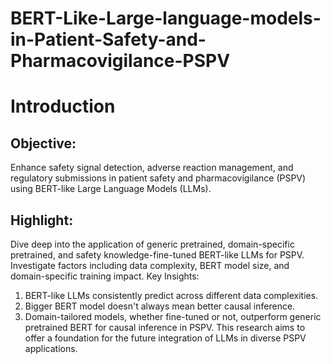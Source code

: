 # BERT-Like-Large-language-models-in-Patient-Safety-and-Pharmacovigilance-PSPV

# Introduction

## Objective: 
Enhance safety signal detection, adverse reaction management, and regulatory submissions in patient safety and pharmacovigilance (PSPV) using BERT-like Large Language Models (LLMs).
## Highlight:
Dive deep into the application of generic pretrained, domain-specific pretrained, and safety knowledge-fine-tuned BERT-like LLMs for PSPV.
Investigate factors including data complexity, BERT model size, and domain-specific training impact.
Key Insights:
1. BERT-like LLMs consistently predict across different data complexities.
2. Bigger BERT model doesn't always mean better causal inference.
3. Domain-tailored models, whether fine-tuned or not, outperform generic pretrained BERT for causal inference in PSPV.
This research aims to offer a foundation for the future integration of LLMs in diverse PSPV applications.
